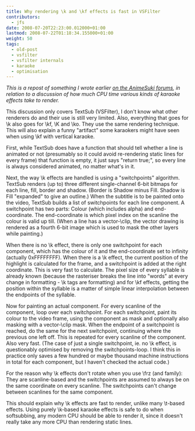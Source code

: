 ```yaml
---
title: Why rendering \k and \kf effects is fast in VSFilter
contributors:
  - jfs
date: 2008-07-20T22:23:00.012000+01:00
lastmod: 2008-07-22T01:18:34.155000+01:00
weight: 50
tags:
  - old-post
  - vsfilter
  - vsfilter internals
  - karaoke
  - optimisation
---
```


*This is a repost of something I wrote earlier [on the AnimeSuki forums](http://forums.animesuki.com/showpost.php?p=1629372&postcount=72), in relation to a discussion of how much CPU time various kinds of karaoke effects take to render.*

This discussion only covers TextSub (VSFilter), I don't know what other renderers do and their use is still very limited. Also, everything that goes for \\k also goes for \\kf, \\K and \\ko. They use the same rendering technique.
This will also explain a funny "artifact" some karaokers might have seen when using \\kf with vertical karaoke.

First, while TextSub does have a function that should tell whether a line is animated or not (presumably so it could avoid re-rendering static lines for every frame) that function is empty, it just says "return true;", so every line is always considered animated, no matter what's in it.

Next, the way \\k effects are handled is using a "switchpoints" algorithm.
TextSub renders (up to) three different single-channel 6-bit bitmaps for each line, fill, border and shadow. (Border is Shadow minus Fill. Shadow is Fill "expanded" to give an outline.)
When the subtitle is to be painted onto the video, TextSub builds a list of switchpoints for each line component. A switchpoint has two parts: Colour (which includes alpha) and end-coordinate. The end-coordinate is which pixel index on the scanline the colour is valid up till.
(When a line has a vector-\\clip, the vector drawing is rendered as a fourth 6-bit image which is used to mask the other layers while painting.)

When there is no \\k effect, there is only one switchpoint for each component, which has the colour of it and the end-coordinate set to infinity (actually 0xFFFFFFFF).
When there is a \\k effect, the current position of the highlight is calculated for the frame, and a switchpoint is added at the right coordinate. This is very fast to calculate. The pixel size of every syllable is already known (because the rasteriser breaks the line into "words" at every change in formatting - \\k tags are formatting) and for \\kf effects, getting the position within the syllable is a matter of simple linear interpolation between the endpoints of the syllable.

Now for painting an actual component.
For every scanline of the component, loop over each switchpoint. For each switchpoint, paint its colour to the video frame, using the component as mask and optionally also masking with a vector-\\clip mask. When the endpoint of a switchpoint is reached, do the same for the next switchpoint, continuing where the previous one left off.
This is repeated for every scanline of the component. Also very fast.
(The case of just a single switchpoint, ie. no \\k effect, is questionably optimised by removing the switchpoints-loop. I think this in practice only saves a few hundred or maybe thousand machine instructions in total for each component, but I haven't checked the actual code.)

For the reason why \\k effects don't rotate when you use \\frz (and family): They are scanline-based and the switchpoints are assumed to always be on the same coordinate on every scanline. The switchpoints can't change between scanlines for the same component.

This should explain why \\k effects are fast to render, unlike many \\t-based effects. Using purely \\k-based karaoke effects is safe to do when softsubbing, any modern CPU should be able to render it, since it doesn't really take any more CPU than rendering static lines.
